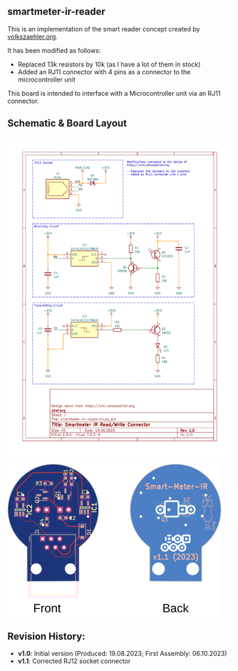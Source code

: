 ## smartmeter-ir-reader

This is an implementation of the smart reader concept created by [volkszaehler.org](https://wiki.volkszaehler.org/hardware/controllers/ir-schreib-lesekopf-ttl-ausgang).

It has been modified as follows:

- Replaced 13k resistors by 10k (as I have a lot of them in stock)
- Added an RJ11 connector with 4 pins as a connector to the microcontroller unit

This board is intended to interface with a Microcontroller unit via an RJ11 connector.

## Schematic & Board Layout

![Schematic](./docs/smartmeter-ir-reader.svg)

![Board Layout](./docs/smartmeter-ir-reader-brd.svg)

## Revision History:
- **v1.0**: Initial version (Produced: 19.08.2023; First Assembly: 06.10.2023)
- **v1.1**: Corrected RJ12 socket connector 
